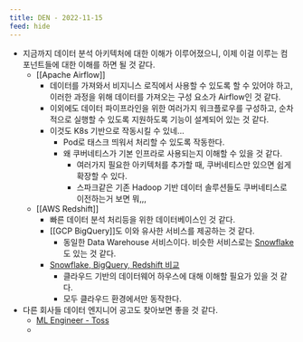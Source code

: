 ```yaml
---
title: DEN - 2022-11-15
feed: hide
---
```


- 지금까지 데이터 분석 아키텍처에 대한 이해가 이루어졌으니, 이제 이걸 이루는 컴포넌트들에 대한 이해를 하면 될 것 같다.
	- [[Apache Airflow]]
		- 데이터를 가져와서 비지니스 로직에서 사용할 수 있도록 할 수 있어야 하고, 이러한 과정을 위해 데이터를 가져오는 구성 요소가 Airflow인 것 같다.
		- 이외에도 데이터 파이프라인을 위한 여러가지 워크플로우를 구성하고, 순차적으로 실행할 수 있도록 지원하도록 기능이 설계되어 있는 것 같다.
		- 이것도 K8s 기반으로 작동시킬 수 있네...
			- Pod로 태스크 띄워서 처리할 수 있도록 작동한다.
			- 왜 쿠버네티스가 기본 인프라로 사용되는지 이해할 수 있을 것 같다.
				- 여러가지 필요한 아키텍처를 추가할 때, 쿠버네티스만 있으면 쉽게 확장할 수 있다.
				- 스파크같은 기존 Hadoop 기반 데이터 솔루션들도 쿠버네티스로 이전하는거 보면 뭐,,,
	- [[AWS Redshift]]
		- 빠른 데이터 분석 처리등을 위한 데이터베이스인 것 같다.
		- [[GCP BigQuery]]도 이와 유사한 서비스를 제공하는 것 같다.
			- 동일한 Data Warehouse 서비스이다. 비슷한 서비스로는 [Snowflake](https://www.snowflake.com/?lang=ko&utm_source=google&utm_medium=paidsearch&utm_campaign=ap-kr-ko-brand-core-exact&utm_content=go-eta-evg-ss-free-trial&utm_term=c-g-snowflake-e&_bt=579103397656&_bk=snowflake&_bm=e&_bn=g&_bg=128328467463&gclsrc=aw.ds&gclid=CjwKCAiAjs2bBhACEiwALTBWZcrHnr_srJpa5FRoh_r4-ZMBOdVaOC4zc9LVYmYMgKPegeiPccEvARoCX6UQAvD_BwE) 도 있는 것 같다.
		- [Snowflake, BigQuery, Redshift 비교](https://giljae.medium.com/snowflake-bigquery-redshift-%EB%B9%84%EA%B5%90-5c585df450b7)
			- 클라우드 기반의 데이터웨어 하우스에 대해 이해할 필요가 있을 것 같다. 
			- 모두 클라우드 환경에서만 동작한다.
- 다른 회사들 데이터 엔지니어 공고도 찾아보면 좋을 것 같다.
	- [ML Engineer - Toss](https://www.linkedin.com/jobs/view/3227519419/?trackingId=fWoy%2BXYpRFy79kKDLUpefw%3D%3D&refId=DPEcmUOdS660DnkBwlAcfQ%3D%3D&midToken=AQFKSQJmoorblQ&midSig=1Wfex1bW4ykqw1&trk=eml-jobs_jymbii_digest-job_card-0-jobcard_body&trkEmail=eml-jobs_jymbii_digest-job_card-0-jobcard_body-null-h4f017~lahn5cm5~gc-null-null&eid=h4f017-lahn5cm5-gc)
	- 